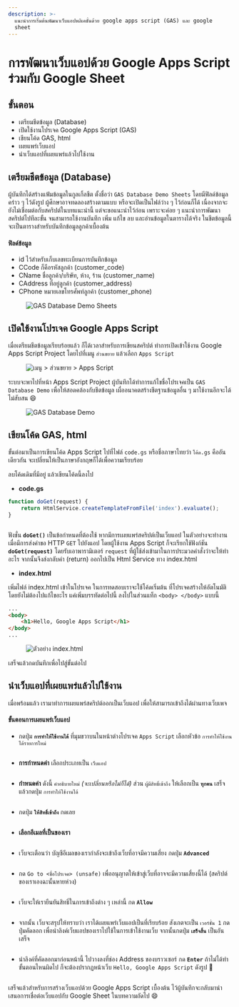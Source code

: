 ```yaml
---
description: >-
  แนะนำการเริ่มต้นพัฒนาเว็บแอปพลิเคชั่นด้วย google apps script (GAS) และ google
  sheet
---
```


# การพัฒนาเว็บแอปด้วย Google Apps Script ร่วมกับ Google Sheet

## ขั้นตอน

* เตรียมชีตข้อมูล (Database)
* เปิดใช้งานโปรเจค Google Apps Script (GAS)
* เขียนโค้ด GAS, html
* เผยแพร่เว็บแอป
* นำเว็บแอปที่เผยแพร่แล้วไปใช้งาน

## เตรียมชีตข้อมูล (Database)

ผู้บันทึกได้สร้างแฟ้มข้อมูลในกูลเกิ้ลชีต ตั้งชื่อว่า `GAS Database Demo Sheets` โดยมีฟิลด์ข้อมูลคร่าว ๆ ไว้ดังรูป ผู้ศึกษาอาจทดลองสร้างตามแบบ หรือจะเปิดเป็นไฟล์ว่าง ๆ ไว้ก่อนก็ได้ เนื่องจากจะยังไม่เชื่อมต่อกับสคริปต์ในบทแนะนำนี้ แต่จะขอแนะนำไว้ก่อน เพราะจะค่อย ๆ แนะนำการพัฒนาสคริปต์ไปทีละขั้น จนสามารถใช้งานบันทึก เพิ่ม แก้ไข ลบ และอ่านข้อมูลในตารางได้จริง ในชีตข้อมูลนี้จะเป็นตารางสำหรับบันทึกข้อมูลลูกค้าเบื้องต้น

#### ฟิลด์ข้อมูล

* id ไว้สำหรับเก็บเลขทะเบียนการบันทึกข้อมูล
* CCode ก็คือรหัสลูกค้า (customer\_code)
* CName ชื่อลูกค้า/บริษัท, ห้าง, ร้าน (customer\_name)
* CAddress ที่อยู่ลูกค้า (customer\_address)
* CPhone หมายเลขโทรศัพท์ลูกค้า (customer\_phone)

<figure><img src="../.gitbook/assets/gas-demo-sheet.PNG" alt="GAS Database Demo Sheets"><figcaption></figcaption></figure>

## เปิดใช้งานโปรเจค Google Apps Script

เมื่อเตรียมชีตข้อมูลเรียบร้อยแล้ว ก็ได้เวลาสำหรับการเขียนสคริปต์ ทำการเปิดเข้าใช้งาน Google Apps Script Project โดยไปที่เมนู `ส่วนขยาย` แล้วเลือก `Apps Script`

<figure><img src="../.gitbook/assets/gas-demo-ext-appscript.png" alt="เมนู > ส่วนขยาย > Apps Script"><figcaption></figcaption></figure>

ระบบจะพาไปที่หน้า Apps Script Project ผู้บันทึกได้ทำการแก้ไขชื่อโปรเจคเป็น `GAS Database Demo` เพื่อให้สอดคล้องกับชีตข้อมูล เผื่ออนาคตสร้างชีตฐานข้อมูลอื่น ๆ มาใช้งานอีกจะได้ไม่สับสน :smile:

<figure><img src="../.gitbook/assets/gas-demo-change-project-name.PNG" alt="GAS Database Demo"><figcaption></figcaption></figure>

## เขียนโค้ด GAS, html

ขั้นต่อมาเป็นการเขียนโค้ด Apps Script ไปที่ไฟล์ `code.gs` หรือชื่อภาษาไทยว่า `โค้ด.gs` คืออันเดียวกัน จะเปลี่ยนให้เป็นภาษาอังกฤษก็ได้เพื่อความเรียบร้อย

ลบโค้ดเดิมที่มีอยู่ แล้วเขียนโค้ดนี้ลงไป

* **code.gs**

```javascript
function doGet(request) { 
    return HtmlService.createTemplateFromFile('index').evaluate(); 
}
```

<figure><img src="../.gitbook/assets/gas-demo-doget.PNG" alt=""><figcaption></figcaption></figure>

ฟังชั่น **`doGet()`** เป็นข้อกำหนดที่ต้องใช้ หากมีการเผยแพร่สคริปต์เป็นเว็บแอป ในตัวอย่างจะทำงานเมื่อมีการส่งคําขอ HTTP `GET` ไปยังแอป โดยผู้ใช้งาน Apps Script ก็จะเรียกใช้ฟังก์ชัน **`doGet(request)`** โดยรับเอาพารามิเตอร์ `request` ที่ผู้ใช้ส่งเข้ามาในการประมวลคำสั่งว่าจะให้ทำอะไร จากนั้นจึงส่งกลับค่า (return) ออกไปเป็น Html Service ทาง index.html

* **index.html**

เพิ่มไฟล์ index.html เข้าในโปรเจค ในการทดสอบเราจะใช้โค้ดเริ่มต้น ที่โปรเจคสร้างให้อัตโนมัติโดยยังไม่ต้องไปแก้ไขอะไร แค่เพิ่มบรรทัดต่อไปนี้ ลงไปในส่วนแท็ก `<body> </body>` แบบนี้

```html
...
<body>
    <h1>Hello, Google Apps Script</h1>
</body>
...
```

<figure><img src="../.gitbook/assets/gas-demo-html-hello.PNG" alt="ตัวอย่าง index.html"><figcaption></figcaption></figure>

เสร็จแล้วกดบันทึกเพื่อไปสู่ขั้นต่อไป

## นำเว็บแอปที่เผยแพร่แล้วไปใช้งาน

เมื่อพร้อมแล้ว เรามาทำการเผยแพร่สคริปต์ออกเป็นเว็บแอป เพื่อให้สามารถเข้าถึงได้ผ่านทางเว็บเพจ

#### ขั้นตอนการเผยแพร่เว็บแอป

* กดปุ่ม **`การทำให้ใช้งานได้`** ที่มุมขวาบนในหน้าต่างโปรเจค `Apps Script` เลือกหัวข้อ `การทำให้ใช้งานได้รายการใหม่`

<figure><img src="../.gitbook/assets/gas-demo-export-new-webapp.PNG" alt=""><figcaption></figcaption></figure>

* **การกำหนดค่า** เลือกประเภทเป็น `เว็บแอป`

<figure><img src="../.gitbook/assets/gas-demo-export-type.PNG" alt=""><figcaption></figcaption></figure>

* **กำหนดค่า** ดังนี้ `คำอธิบายใหม่` _(จะเปลี่ยนหรือไม่ก็ได้)_ ส่วน `ผู้มีสิทธิ์เข้าถึง` ให้เลือกเป็น **`ทุกคน`** เสร็จแล้วกดปุ่ม `การทำให้ใช้งานได้`

<figure><img src="../.gitbook/assets/gas-demo-export-permissoin.png" alt=""><figcaption></figcaption></figure>

* กดปุ่ม **`ให้สิทธิ์เข้าถึง`** กดเลย

<figure><img src="../.gitbook/assets/gas-demo-export-permissoin-fin.png" alt=""><figcaption></figcaption></figure>

* **เลือกอีเมลที่เป็นของเรา**

<figure><img src="../.gitbook/assets/gas-demo-permission-confirm.png" alt=""><figcaption></figcaption></figure>

* เว็บจะเตือนว่า บัญชีอีเมลของเรากำลังจะเข้าถึงเว็บที่อาจมีความเสี่ยง กดปุ่ม **`Advanced`**

<figure><img src="../.gitbook/assets/gas-demo-permission-advance.png" alt=""><figcaption></figcaption></figure>

* กด `Go to <ชื่อโปรเจค> (unsafe)` เพื่ออนุญาตให้เข้าสู่เว็บที่อาจจะมีความเสี่ยงนี้ได้ (สคริปต์ของเราเองฉะนั้นหายห่วง)

<figure><img src="../.gitbook/assets/gas-demo-permission-unsafe.png" alt=""><figcaption></figcaption></figure>

* เว็บจะให้เรายืนยันสิทธิ์ในการเข้าถึงต่าง ๆ เหล่านี้ กด **`Allow`**

<figure><img src="../.gitbook/assets/gas-demo-permission-allow.png" alt=""><figcaption></figcaption></figure>

* จากนั้น เว็บจะสรุปให้ทราบว่า เราได้เผยแพร่เว็บแอปเป็นที่เรียบร้อย สังเกตจะเป็น `เวอร์ชั่น 1` กดปุ่มคัดลอก เพื่อนำลิงค์เว็บแอปของเราไปใช้ในการเข้าใช้งานเว็บ จากนั้นกดปุ่ม **`เสร็จสิ้น`** เป็นอันเสร็จ

<figure><img src="../.gitbook/assets/gas-demo-finish.png" alt=""><figcaption></figcaption></figure>

* นำลิงค์ที่คัดลอกมาก่อนหน้านี้ ไปวางลงที่ช่อง Address ของบราวเซอร์ กด **`Enter`** ถ้าไม่ได้ทำขั้นตอนไหนผิดไป ก็จะต้องปรากฏหน้าเว็บ `Hello, Google Apps Script` ดังรูป :tada:

<figure><img src="../.gitbook/assets/gas-demo-homepage.png" alt=""><figcaption></figcaption></figure>

เสร็จแล้วสำหรับการสร้างเว็บแอปด้วย Google Apps Script เบื้องต้น ไว้ผู้บันทึกจะกลับมานำเสนอการเชื่อต่อเว็บแอปกับ Google Sheet ในบทความถัดไป 😄
